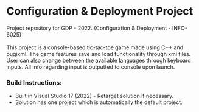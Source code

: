 # Configuration & Deployment Project

<p> Project repository for GDP - 2022. (Configuration & Deployment - INFO-6025) </br></br>
This project is a console-based tic-tac-toe game made using C++ and pugixml. The game features save and load functionality through xml files. User can also change between the available languages through keyboard inputs. All info regarding input is outputted to console upon launch.

<h3> Build Instructions: </h3>
    <ul>
      <li> Built in Visual Studio 17 (2022) - Retarget solution if necessary.
      <li> Solution has one project which is automatically the default project.
    </ul>
